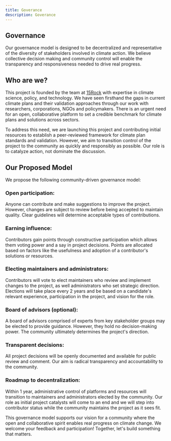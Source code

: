 ```yaml
---
title: Goverance
description: Goverance
---
```


## Governance
Our governance model is designed to be decentralized and representative of the diversity of stakeholders involved in climate action. We believe collective decision making and community control will enable the transparency and responsiveness needed to drive real progress.

## Who are we?
This project is founded by the team at [15Rock](https://15rock.com) with expertise in climate science, policy, and technology. We have seen firsthand the gaps in current climate plans and their validation approaches through our work with researchers, corporations, NGOs and policymakers. There is an urgent need for an open, collaborative platform to set a credible benchmark for climate plans and solutions across sectors.

To address this need, we are launching this project and contributing initial resources to establish a peer-reviewed framework for climate plan standards and validation. However, we aim to transition control of the project to the community as quickly and responsibly as possible. Our role is to catalyze action, not dominate the discussion.

## Our Proposed Model
We propose the following community-driven governance model:

### Open participation: 
Anyone can contribute and make suggestions to improve the project. However, changes are subject to review before being accepted to maintain quality. Clear guidelines will determine acceptable types of contributions.

### Earning influence: 
Contributors gain points through constructive participation which allows them voting power and a say in project decisions. Points are allocated based on factors like the usefulness and adoption of a contributor's solutions or resources.

### Electing maintainers and administrators: 
Contributors will vote to elect maintainers who review and implement changes to the project, as well administrators who set strategic direction. Elections will take place every 2 years and be based on a candidate's relevant experience, participation in the project, and vision for the role.

### Board of advisors (optional): 
A board of advisors comprised of experts from key stakeholder groups may be elected to provide guidance. However, they hold no decision-making power. The community ultimately determines the project's direction.

### Transparent decisions: 
All project decisions will be openly documented and available for public review and comment. Our aim is radical transparency and accountability to the community.

### Roadmap to decentralization: 
Within 1 year, administrative control of platforms and resources will transition to maintainers and administrators elected by the community. Our role as initial project catalysts will come to an end and we will step into contributor status while the community maintains the project as it sees fit.


This governance model supports our vision for a community where the open and collaborative spirit enables real progress on climate change. We welcome your feedback and participation! Together, let's build something that matters.